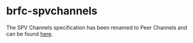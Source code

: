 # brfc-spvchannels

The SPV Channels specification has been renamed to Peer Channels and can be found [here](https://github.com/bitcoin-sv-specs/peerchannels).
